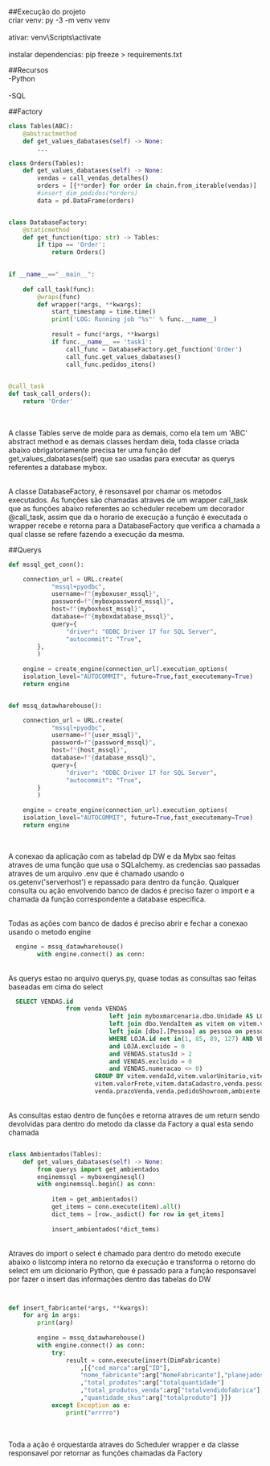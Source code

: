 ##Execução do projeto
<br>criar venv: py -3 -m venv venv<br/>
<br>ativar: venv\Scripts\activate<br/>
<br>instalar dependencias: pip freeze > requirements.txt<br/>

##Recursos
<br>-Python<br/>
<br>-SQL<br/>

##Factory

```Python
class Tables(ABC):
    @abstractmethod
    def get_values_dabatases(self) -> None:
        ...

class Orders(Tables):
    def get_values_dabatases(self) -> None:
        vendas = call_vendas_detalhes()
        orders = [{**order} for order in chain.from_iterable(vendas)]
        #insert_dim_pedidos(*orders)
        data = pd.DataFrame(orders)


class DatabaseFactory:
    @staticmethod
    def get_function(tipo: str) -> Tables:
        if tipo == 'Order':
            return Orders()
            

if __name__=="__main__":
    
    def call_task(func):
        @wraps(func)
        def wrapper(*args, **kwargs):
            start_timestamp = time.time()
            print('LOG: Running job "%s"' % func.__name__)
            
            result = func(*args, **kwargs)
            if func.__name__ == 'task1':
                call_func = DatabaseFactory.get_function('Order')
                call_func.get_values_dabatases()
                call_func.pedidos_itens()

    
@call_task
def task_call_orders():
    return 'Order'
    
```

<br>A classe Tables serve de molde para as demais, como ela tem um 'ABC' abstract method e as demais classes herdam dela, toda classe criada abaixo obrigatoriamente precisa ter uma função def get_values_dabatases(self) que sao usadas para executar as querys referentes a database mybox. <br/>

<br>A classe DatabaseFactory, é resonsavel por chamar os metodos executados. As funções são chamadas atraves de um wrapper  call_task que as funções abaixo referentes ao scheduler recebem um decorador @call_task, assim que da o horario de execução a função é executada o wrapper recebe e retorna para a  DatabaseFactory que verifica a chamada a qual classe se refere fazendo a execução da mesma.<br/>


##Querys

``` Python
def mssql_get_conn():

    connection_url = URL.create(
            "mssql+pyodbc",
            username=f"{myboxuser_mssql}",
            password=f"{myboxpassword_mssql}",
            host=f"{myboxhost_mssql}",
            database=f"{myboxdatabase_mssql}",
            query={
                "driver": "ODBC Driver 17 for SQL Server",
                "autocommit": "True",
        },
        )
      
    engine = create_engine(connection_url).execution_options(
    isolation_level="AUTOCOMMIT", future=True,fast_executemany=True)
    return engine


def mssq_datawharehouse():

    connection_url = URL.create(
            "mssql+pyodbc",
            username=f"{user_mssql}",
            password=f"{password_mssql}",
            host=f"{host_mssql}",
            database=f"{database_mssql}",
            query={
                "driver": "ODBC Driver 17 for SQL Server",
                "autocommit": "True",
        }
        )
      
    engine = create_engine(connection_url).execution_options(
    isolation_level="AUTOCOMMIT", future=True,fast_executemany=True)
    return engine



```
<br>A conexao da aplicação com as tabelad dp DW e da Mybx sao feitas atraves de uma função que usa o SQLalchemy. as credencias sao passadas atraves de um arquivo .env que é chamado usando o os.getenv('serverhost') e repassado para dentro da função. Qualquer consulta ou ação envolvendo banco de dados é preciso fazer o import e a chamada da função correspondente a database especifica.<br/>

<br>Todas as ações com banco de dados é preciso abrir e fechar a conexao usando o metodo engine<br/>

``` Python
  engine = mssq_datawharehouse()
        with engine.connect() as conn:

```

<br>As querys estao no arquivo querys.py, quase todas as consultas sao feitas baseadas em cima do select<br/>

``` SQL
  SELECT VENDAS.id
                from venda VENDAS
                            left join myboxmarcenaria.dbo.Unidade AS LOJA ON LOJA.id = VENDAS.unidadeId
                            left join dbo.VendaItem as vitem on vitem.vendaId = VENDAS.id
                            left join [dbo].[Pessoa] as pessoa on pessoa.id = VENDAS.pessoaId
                            WHERE LOJA.id not in(1, 85, 89, 127) AND VENDAS.dataCadastro > '2022-01-01'
                            and LOJA.excluido = 0
                            and VENDAS.statusId > 2
                            and VENDAS.excluido = 0
                            and VENDAS.numeracao <> 0)
                        GROUP BY vitem.vendaId,vitem.valorUnitario,vitem.valorUnitarioCusto, ambiente.valorAmbiente,
                        vitem.valorFrete,vitem.dataCadastro,venda.pessoaId,venda.unidadeId,venda.numeracao,
                        venda.prazoVenda,venda.pedidoShowroom,ambiente.id

```


<br>As consultas estao dentro de funções e retorna atraves de um return sendo devolvidas para dentro do metodo da classe da Factory a qual esta sendo chamada<br/>


``` Python

class Ambientados(Tables):
    def get_values_dabatases(self) -> None:
        from querys import get_ambientados
        enginemssql = myboxenginesql()
        with enginemssql.begin() as conn:
            
            item = get_ambientados()
            get_items = conn.execute(item).all()
            dict_tems = [row._asdict() for row in get_items]
           
            insert_ambientados(*dict_tems)

```


<br>Atraves do import o select é chamado para dentro do metodo execute abaixo o listcomp intera no retorno da execução e transforma o retorno do select em um dicionario Python, que é passado para a função responsavel por fazer o insert das informações dentro das tabelas do DW<br/>



``` Python


def insert_fabricante(*args, **kwargs):
    for arg in args:
        print(arg)
     
        engine = mssq_datawharehouse()
        with engine.connect() as conn:
            try:
                result = conn.execute(insert(DimFabricante)
                    ,[{"cod_marca":arg["ID"],
                    "nome_fabricante":arg["NomeFabricante"],"planejados":arg["bitPlanejados"]
                    ,"total_produtos":arg["totalquantidade"]
                    ,"total_produtos_venda":arg["totalvendidofabrica"],"total_custo_venda":arg["totalcusto"]
                    ,"quantidade_skus":arg["totalproduto"] }])
            except Exception as e:
                print("errrro")
              

```


<br>Toda a ação é orquestarda atraves do Scheduler wrapper e da classe responsavel por retornar as funções chamadas da Factory<br/>
